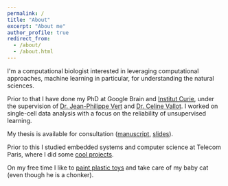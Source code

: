 ```yaml
---
permalink: /
title: "About"
excerpt: "About me"
author_profile: true
redirect_from: 
  - /about/
  - /about.html
---
```


I'm a computational biologist interested in leveraging computational approaches, machine learning in particular, for understanding the natural sciences.

Prior to that I have done my PhD at Google Brain and [Institut Curie](https://curie.fr/), under the supervision of [Dr. Jean-Philippe Vert](https://jpvert.github.io/) and [Dr. Celine Vallot](https://curie.fr/personne/celine-vallot). I worked on single-cell data analysis with a focus on the reliability of unsupervised learning.

My thesis is available for consultation ([manuscript](), [slides](https://docs.google.com/presentation/d/1d9BdVEOqfCx-f4dQsPHoSE6gcIxI1pVg2Tqw0TqJk2c/edit?usp=sharing)).

Prior to this I studied embedded systems and computer science at Telecom Paris, where I did some [cool projects](https://www.hackster.io/gamazeps).

On my free time I like to [paint plastic toys](https://www.instagram.com/gamazeps/) and take care of my baby cat (even though he is a chonker).
